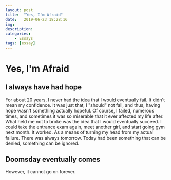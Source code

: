 ```yaml
---
layout: post
title:  "Yes, I'm Afraid"
date:   2019-06-23 18:28:16
img: 
description: 
categories: 
    - Essays
tags: [essay]
---
```

# Yes, I'm Afraid

## I always have had hope
For about 20 years, I never had the idea that I would eventually fail. It didn't mean my confidence. It was just that, I "should" not fail, and thus, having hope wasn't something actually hopeful. Of course, I failed, numerous times, and sometimes it was so miserable that it ever affected my life after. What held me not to broke was the idea that I would eventually succeed. I could take the entrance exam again, meet another girl, and start going gym next month. It worked. As a means of turning my head from my actual failure. There was always tomorrow. Today had been something that can be denied, something can be ignored.

## Doomsday eventually comes
However, it cannot go on forever. 